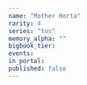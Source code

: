 ```yaml
---
name: "Mother Horta"
rarity: 4
series: "tos"
memory_alpha: ""
bigbook_tier:
events:
in_portal:
published: false
---
```


